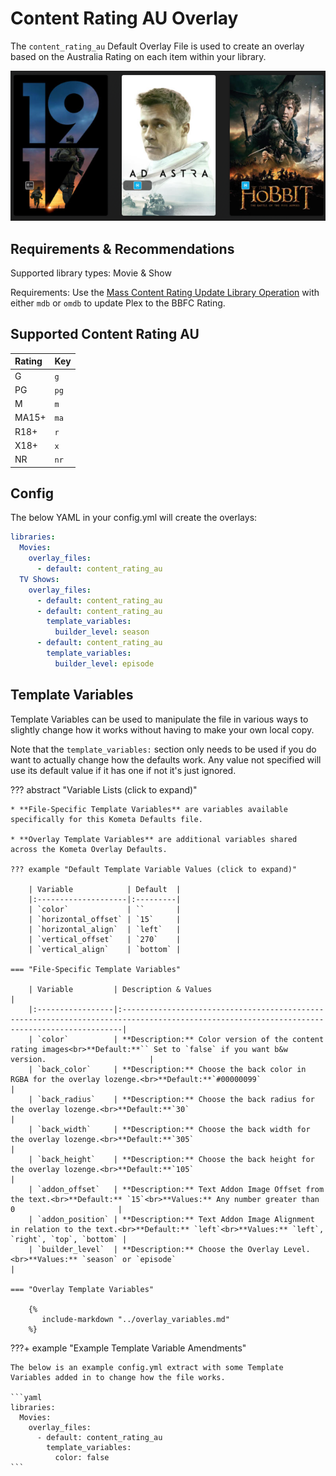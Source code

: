 # Content Rating AU Overlay

The `content_rating_au` Default Overlay File is used to create an overlay based on the Australia Rating on each item within 
your library.

![](images/content_rating_au.png)

## Requirements & Recommendations

Supported library types: Movie & Show

Requirements: Use the [Mass Content Rating Update Library 
Operation](../../config/operations.md#mass-content-rating-update) with either `mdb` or `omdb` to update Plex to the BBFC 
Rating.

## Supported Content Rating AU

| Rating | Key   |
|:-------|:------|
| G      | `g`   |
| PG     | `pg`  |
| M      | `m`   |
| MA15+  | `ma`  |
| R18+   | `r`   |
| X18+   | `x`   |
| NR     | `nr`  |

## Config

The below YAML in your config.yml will create the overlays:

```yaml
libraries:
  Movies:
    overlay_files:
      - default: content_rating_au
  TV Shows:
    overlay_files:
      - default: content_rating_au
      - default: content_rating_au
        template_variables:
          builder_level: season
      - default: content_rating_au
        template_variables:
          builder_level: episode
```

## Template Variables

Template Variables can be used to manipulate the file in various ways to slightly change how it works without having to 
make your own local copy.

Note that the `template_variables:` section only needs to be used if you do want to actually change how the defaults 
work. Any value not specified will use its default value if it has one if not it's just ignored.

??? abstract "Variable Lists (click to expand)"

    * **File-Specific Template Variables** are variables available specifically for this Kometa Defaults file.

    * **Overlay Template Variables** are additional variables shared across the Kometa Overlay Defaults.

    ??? example "Default Template Variable Values (click to expand)"

        | Variable            | Default  |
        |:--------------------|:---------|
        | `color`             | ``       |
        | `horizontal_offset` | `15`     |
        | `horizontal_align`  | `left`   |
        | `vertical_offset`   | `270`    |
        | `vertical_align`    | `bottom` |

    === "File-Specific Template Variables"

        | Variable         | Description & Values                                                                                                                        |
        |:-----------------|:--------------------------------------------------------------------------------------------------------------------------------------------|
        | `color`          | **Description:** Color version of the content rating images<br>**Default:**`` Set to `false` if you want b&w version.                       |
        | `back_color`     | **Description:** Choose the back color in RGBA for the overlay lozenge.<br>**Default:**`#00000099`                                          |
        | `back_radius`    | **Description:** Choose the back radius for the overlay lozenge.<br>**Default:**`30`                                                        |
        | `back_width`     | **Description:** Choose the back width for the overlay lozenge.<br>**Default:**`305`                                                        |
        | `back_height`    | **Description:** Choose the back height for the overlay lozenge.<br>**Default:**`105`                                                       |
        | `addon_offset`   | **Description:** Text Addon Image Offset from the text.<br>**Default:** `15`<br>**Values:** Any number greater than 0                       |
        | `addon_position` | **Description:** Text Addon Image Alignment in relation to the text.<br>**Default:** `left`<br>**Values:** `left`, `right`, `top`, `bottom` |
        | `builder_level`  | **Description:** Choose the Overlay Level.<br>**Values:** `season` or `episode`                                                             |

    === "Overlay Template Variables"

        {%
           include-markdown "../overlay_variables.md"
        %}
    
???+ example "Example Template Variable Amendments"

    The below is an example config.yml extract with some Template Variables added in to change how the file works.
    
    ```yaml
    libraries:
      Movies:
        overlay_files:
          - default: content_rating_au
            template_variables:
              color: false
    ```
